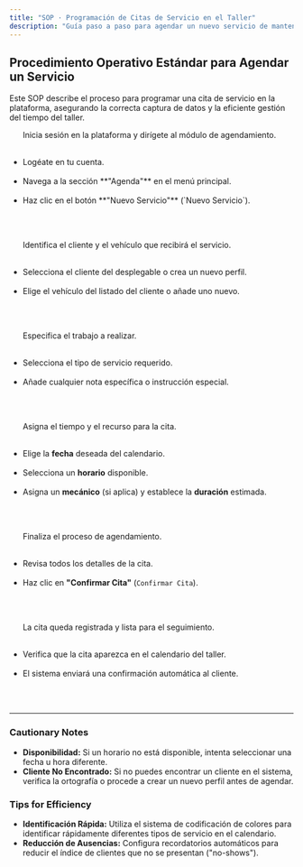 ```yaml
---
title: "SOP · Programación de Citas de Servicio en el Taller"
description: "Guía paso a paso para agendar un nuevo servicio de mantenimiento o reparación, asegurando la asignación correcta de cliente, vehículo y técnico."
---
```


## Procedimiento Operativo Estándar para Agendar un Servicio

Este SOP describe el proceso para programar una cita de servicio en la plataforma, asegurando la correcta captura de datos y la eficiente gestión del tiempo del taller.

<Steps titleSize="h3">
  <Step title="Paso 1 · Acceso a la Sección de Agenda" icon="calendar-alt" iconType="solid" stepNumber={1}>
    Inicia sesión en la plataforma y dirígete al módulo de agendamiento.
    <ul>
      <li>Logéate en tu cuenta.</li>
      <li>Navega a la sección **"Agenda"** en el menú principal.</li>
      <li>Haz clic en el botón **"Nuevo Servicio"** (`Nuevo Servicio`).</li>
    </ul>
  </Step>

  <Step title="Paso 2 · Ingreso de Cliente y bicicleta" icon="car" iconType="solid" stepNumber={2}>
    Identifica el cliente y el vehículo que recibirá el servicio.
    <ul>
      <li>Selecciona el cliente del desplegable o crea un nuevo perfil.</li>
      <li>Elige el vehículo del listado del cliente o añade uno nuevo.</li>
    </ul>
  </Step>

  <Step title="Paso 3 · Definición de Detalles del Servicio" icon="wrench" iconType="solid" stepNumber={3}>
    Especifica el trabajo a realizar.
    <ul>
      <li>Selecciona el tipo de servicio requerido.</li>
      <li>Añade cualquier nota específica o instrucción especial.</li>
    </ul>
  </Step>

  <Step title="Paso 4 · Programar Fecha, Hora y Técnico" icon="clock" iconType="solid" stepNumber={4}>
    Asigna el tiempo y el recurso para la cita.
    <ul>
      <li>Elige la **fecha** deseada del calendario.</li>
      <li>Selecciona un **horario** disponible.</li>
      <li>Asigna un **mecánico** (si aplica) y establece la **duración** estimada.</li>
    </ul>
  </Step>

  <Step title="Paso 5 · Revisión y Confirmación" icon="clipboard-check" iconType="solid" stepNumber={5}>
    Finaliza el proceso de agendamiento.
    <ul>
      <li>Revisa todos los detalles de la cita.</li>
      <li>Haz clic en **"Confirmar Cita"** (`Confirmar Cita`).</li>
    </ul>
  </Step>

  <Step title="Paso 6 · Seguimiento de la Cita" icon="bell" iconType="solid" stepNumber={6}>
    La cita queda registrada y lista para el seguimiento.
    <ul>
      <li>Verifica que la cita aparezca en el calendario del taller.</li>
      <li>El sistema enviará una confirmación automática al cliente.</li>
    </ul>
  </Step>
</Steps>

---

### Cautionary Notes

- **Disponibilidad:** Si un horario no está disponible, intenta seleccionar una fecha u hora diferente.
- **Cliente No Encontrado:** Si no puedes encontrar un cliente en el sistema, verifica la ortografía o procede a crear un nuevo perfil antes de agendar.

### Tips for Efficiency

- **Identificación Rápida:** Utiliza el sistema de codificación de colores para identificar rápidamente diferentes tipos de servicio en el calendario.
- **Reducción de Ausencias:** Configura recordatorios automáticos para reducir el índice de clientes que no se presentan ("no-shows").